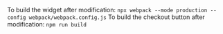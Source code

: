 
To build the widget after modification: `npx webpack --mode production --config webpack/webpack.config.js`
To build the checkout button after modification: `npm run build`